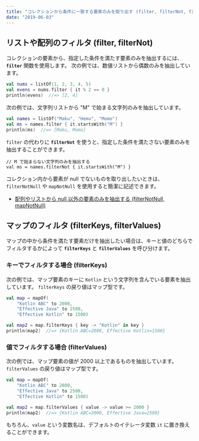 ```yaml
---
title: "コレクションから条件に一致する要素のみを取り出す (filter, filterNot, filterKeys, filterValues)"
date: "2019-06-03"
---
```


リストや配列のフィルタ (filter, filterNot)
----

コレクションの要素から、指定した条件を満たす要素のみを抽出するには、**`filter`** 関数を使用します。
次の例では、数値リストから偶数のみを抽出しています。

```kotlin
val nums = listOf(1, 2, 3, 4, 5)
val evens = nums.filter { it % 2 == 0 }
println(evens)  //=> [2, 4]
```

次の例では、文字列リストから "M" で始まる文字列のみを抽出しています。

```kotlin
val names = listOf("Maku", "Hemu", "Momo")
val ms = names.filter { it.startsWith("M") }
println(ms)  //=> [Maku, Momo]
```

`filter` の代わりに **`filterNot`** を使うと、指定した条件を満たさない要素のみを抽出することができます。

```
// M で始まらない文字列のみを抽出する
val ms = names.filterNot { it.startsWith("M") }
```

コレクション内から要素が null でないものを取り出したいときは、`filterNotNull` や `mapNotNull` を使用すると簡潔に記述できます。

- [配列やリストから null 以外の要素のみを抽出する (filterNotNull, mapNotNull)](./filter-not-null.html)


マップのフィルタ (filterKeys, filterValues)
----

マップの中から条件を満たす要素だけを抽出したい場合は、キーと値のどちらでフィルタするかによって **`filterKeys`** と **`filterValues`** を呼び分けます。

### キーでフィルタする場合 (filterKeys)

次の例では、マップ要素のキーに `Kotlin` という文字列を含んでいる要素を抽出しています。
`filterKeys` の戻り値はマップ型です。

```kotlin
val map = mapOf(
    "Kotlin ABC" to 2000,
    "Effective Java" to 2500,
    "Effective Kotlin" to 1500)

val map2 = map.filterKeys { key -> "Kotlin" in key }
println(map2)  //=> {Kotlin ABC=2000, Effective Kotlin=1500}
```

### 値でフィルタする場合 (filterValues)

次の例では、マップ要素の値が 2000 以上であるものを抽出しています。
`filterValues` の戻り値はマップ型です。

```kotlin
val map = mapOf(
    "Kotlin ABC" to 2000,
    "Effective Java" to 2500,
    "Effective Kotlin" to 1500)

val map2 = map.filterValues { value -> value >= 2000 }
println(map2)  //=> {Kotlin ABC=2000, Effective Java=2500}
```

もちろん、`value` という変数名は、デフォルトのイテレータ変数 `it` に置き換えることができます。

